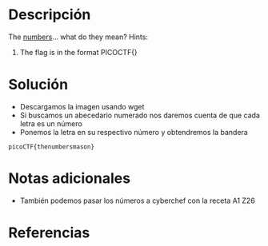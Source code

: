 # Descripción
The [numbers](https://jupiter.challenges.picoctf.org/static/f209a32253affb6f547a585649ba4fda/the_numbers.png)... what do they mean?
Hints:
1. The flag is in the format PICOCTF{}
# Solución
- Descargamos la imagen usando wget
- Si buscamos un abecedario numerado nos daremos cuenta de que cada letra es un número
- Ponemos la letra en su respectivo número y obtendremos la bandera
```
picoCTF{thenumbersmason}
```
# Notas adicionales
- También podemos pasar los números a cyberchef con la receta A1 Z26
# Referencias